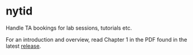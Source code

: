 # nytid

Handle TA bookings for lab sessions, tutorials etc.

For an introduction and overview, read Chapter 1 in the PDF found in the latest 
[release](releases).
